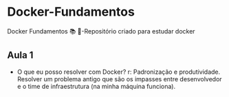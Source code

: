 # Docker-Fundamentos
Docker Fundamentos  :books: :whale:-Repositório criado para estudar docker

## Aula 1
- O que eu posso resolver com Docker?
r: Padronização e produtividade. Resolver um problema antigo que são os impasses entre desenvolvedor e o time de infraestrutura (na minha máquina funciona).
